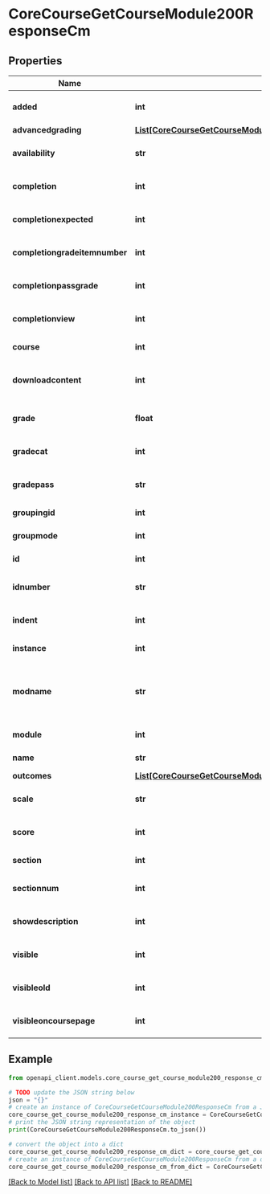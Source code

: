 # CoreCourseGetCourseModule200ResponseCm


## Properties

Name | Type | Description | Notes
------------ | ------------- | ------------- | -------------
**added** | **int** | Time added | [optional] [default to null]
**advancedgrading** | [**List[CoreCourseGetCourseModule200ResponseCmAdvancedgradingInner]**](CoreCourseGetCourseModule200ResponseCmAdvancedgradingInner.md) |  | [optional] 
**availability** | **str** | Availability settings | [optional] [default to 'null']
**completion** | **int** | If completion is enabled | [default to null]
**completionexpected** | **int** | Completion time expected | [optional] [default to null]
**completiongradeitemnumber** | **int** | Completion grade item | [optional] [default to null]
**completionpassgrade** | **int** | Completion pass grade setting | [optional] [default to null]
**completionview** | **int** | Completion view setting | [optional] [default to null]
**course** | **int** | The course id | 
**downloadcontent** | **int** | The download content value | [optional] [default to null]
**grade** | **float** | Grade (max value or scale id) | [optional] [default to null]
**gradecat** | **int** | Grade category | [optional] [default to null]
**gradepass** | **str** | Grade to pass (float) | [optional] [default to 'null']
**groupingid** | **int** | Grouping id | [default to null]
**groupmode** | **int** | Group mode | [default to null]
**id** | **int** | The course module id | 
**idnumber** | **str** | Module id number | [optional] [default to 'null']
**indent** | **int** | Indentation | [optional] [default to null]
**instance** | **int** | The activity instance id | [default to null]
**modname** | **str** | The module component name (forum, assign, etc..) | [default to 'null']
**module** | **int** | The module type id | [default to null]
**name** | **str** | The activity name | [default to 'null']
**outcomes** | [**List[CoreCourseGetCourseModule200ResponseCmOutcomesInner]**](CoreCourseGetCourseModule200ResponseCmOutcomesInner.md) |  | [optional] 
**scale** | **str** | Scale items (if used) | [optional] [default to 'null']
**score** | **int** | Score | [optional] [default to null]
**section** | **int** | The module section id | [default to null]
**sectionnum** | **int** | The module section number | [default to null]
**showdescription** | **int** | If the description is showed | [optional] [default to null]
**visible** | **int** | If visible | [optional] [default to null]
**visibleold** | **int** | Visible old | [optional] [default to null]
**visibleoncoursepage** | **int** | If visible on course page | [optional] [default to null]

## Example

```python
from openapi_client.models.core_course_get_course_module200_response_cm import CoreCourseGetCourseModule200ResponseCm

# TODO update the JSON string below
json = "{}"
# create an instance of CoreCourseGetCourseModule200ResponseCm from a JSON string
core_course_get_course_module200_response_cm_instance = CoreCourseGetCourseModule200ResponseCm.from_json(json)
# print the JSON string representation of the object
print(CoreCourseGetCourseModule200ResponseCm.to_json())

# convert the object into a dict
core_course_get_course_module200_response_cm_dict = core_course_get_course_module200_response_cm_instance.to_dict()
# create an instance of CoreCourseGetCourseModule200ResponseCm from a dict
core_course_get_course_module200_response_cm_from_dict = CoreCourseGetCourseModule200ResponseCm.from_dict(core_course_get_course_module200_response_cm_dict)
```
[[Back to Model list]](../README.md#documentation-for-models) [[Back to API list]](../README.md#documentation-for-api-endpoints) [[Back to README]](../README.md)


